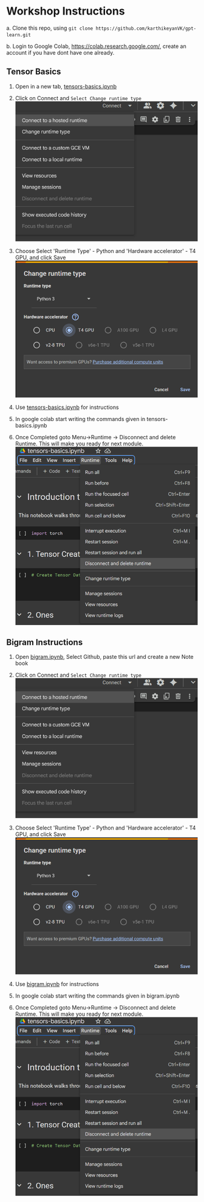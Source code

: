 # Workshop Instructions

a. Clone this repo, using `git clone https://github.com/karthikeyanVK/gpt-learn.git`

b. Login to Google Colab, https://colab.research.google.com/, create an account if you have dont have one already.

## Tensor Basics

1. Open in a new tab,
<a href="https://colab.research.google.com/drive/1E1EstGTTzuly9YY-RGM-fbm0-hNSlPa9?usp=sharing" target="_blank">tensors-basics.ipynb</a> 

2. Click on Connect and `Select Change runtime type`
![alt text](images//tensorbasics//connect.png)

3. Choose Select 'Runtime Type' - Python and 'Hardware accelerator' - T4 GPU, and click Save
![alt text](images//tensorbasics//selectruntime.png)
5. Use [tensors-basics.ipynb](tensors-basics.ipynb) for instructions
6. In google colab start writing the commands given in tensors-basics.ipynb

7. Once Completed goto Menu->Runtime -> Disconnect and delete Runtime. This will make you ready for next module. 
![alt text](images//tensorbasics//deleteruntime.png)

## Bigram Instructions

1. Open [bigram.ipynb](https://colab.research.google.com/drive/17MFSPbjFxxl74l6jtbddHhuHexfxUpa_), Select Github, paste this url and create a new Note book
2. Click on Connect and `Select Change runtime type`
![alt text](images//tensorbasics//connect.png)

3. Choose Select 'Runtime Type' - Python and 'Hardware accelerator' - T4 GPU, and click Save
![alt text](images//tensorbasics//selectruntime.png)
5. Use [bigram.ipynb](bigram.ipynb) for instructions

6. In google colab start writing the commands given in bigram.ipynb

7. Once Completed goto Menu->Runtime -> Disconnect and delete Runtime. This will make you ready for next module. 
![alt text](images//tensorbasics//deleteruntime.png)

